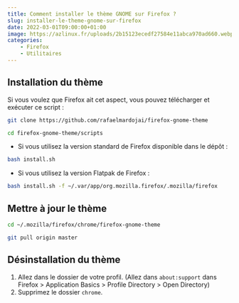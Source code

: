 ```yaml
---
title: Comment installer le thème GNOME sur Firefox ?
slug: installer-le-theme-gnome-sur-firefox
date: 2022-03-01T09:00:00+01:00
image: https://azlinux.fr/uploads/2b15123ecedf27584e11abca970ad660.webp
categories:
    - Firefox
    - Utilitaires
--- 
```


## Installation du thème

Si vous voulez que Firefox ait cet aspect, vous pouvez télécharger et exécuter ce script :

```bash
git clone https://github.com/rafaelmardojai/firefox-gnome-theme
```

```bash
cd firefox-gnome-theme/scripts
```

- Si vous utilisez la version standard de Firefox disponible dans le dépôt :

```bash
bash install.sh
```

- Si vous utilisez la version Flatpak de Firefox :

```bash
bash install.sh -f ~/.var/app/org.mozilla.firefox/.mozilla/firefox
```

## Mettre à jour le thème

```bash
cd ~/.mozilla/firefox/chrome/firefox-gnome-theme
```

```bash
git pull origin master
```

## Désinstallation du thème

1. Allez dans le dossier de votre profil. (Allez dans `about:support` dans Firefox > Application Basics > Profile Directory > Open Directory)
2. Supprimez le dossier `chrome`.
